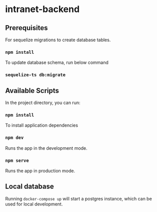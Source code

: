 # intranet-backend

## Prerequisites

For sequelize migrations to create database tables.

### `npm install `

To update database schema, run below command

### `sequelize-ts db:migrate`

## Available Scripts

In the project directory, you can run:

### `npm install`

To install application dependencies

### `npm dev`

Runs the app in the development mode.

### `npm serve`

Runs the app in production mode.

## Local database

Running `docker-compose up` will start a postgres instance, which can be used for local development.
